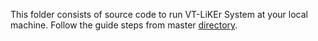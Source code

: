 This folder consists of source code to run VT-LiKEr System at your local machine. Follow the guide steps from master [directory](https://github.com/shahidost/Baseline4VTKEL/tree/master/source).
